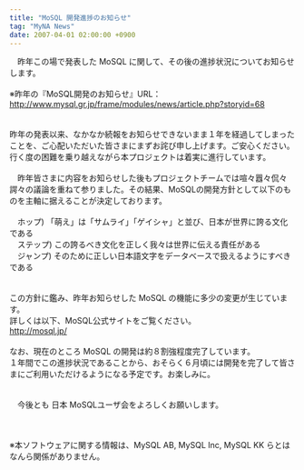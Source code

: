 ```yaml
---
title: "MoSQL 開発進捗のお知らせ"
tag: "MyNA News"
date: 2007-04-01 02:00:00 +0900
---
```


　昨年この場で発表した MoSQL に関して、その後の進捗状況についてお知らせします。<br>
<br>
※昨年の『MoSQL開発のお知らせ』URL：<br>
 http://www.mysql.gr.jp/frame/modules/news/article.php?storyid=68<br>
<br>
<br>
  昨年の発表以来、なかなか続報をお知らせできないまま１年を経過してしまったことを、ご心配いただいた皆さまにまずお詫び申し上げます。ご安心ください。行く度の困難を乗り越えながら本プロジェクトは着実に進行しています。<br>
<br>
　昨年皆さまに内容をお知らせした後もプロジェクトチームでは喧々囂々侃々諤々の議論を重ねて参りました。その結果、MoSQLの開発方針として以下のものを主軸に据えることが決定しております。<br>
<br>
　ホップ) 「萌え」は「サムライ」「ゲイシャ」と並び、日本が世界に誇る文化である<br>
　ステップ) この誇るべき文化を正しく我々は世界に伝える責任がある<br>
　ジャンプ) そのために正しい日本語文字をデータベースで扱えるようにすべきである<br>
<br>
  <br>
  この方針に鑑み、昨年お知らせした MoSQL の機能に多少の変更が生じています。<br>
  詳しくは以下、MoSQL公式サイトをご覧ください。<br>
  http://mosql.jp/<br>
  <br>
  なお、現在のところ MoSQL の開発は約８割強程度完了しています。<br>
  １年間でこの進捗状況であることから、おそらく６月頃には開発を完了して皆さまにご利用いただけるようになる予定です。お楽しみに。<br>
<br>
<br>
　今後とも 日本 MoSQLユーザ会をよろしくお願いします。<br>
<br>
<br>
<br>
※本ソフトウェアに関する情報は、MySQL AB, MySQL Inc, MySQL KK らとはなんら関係がありません。<br>
<br>
